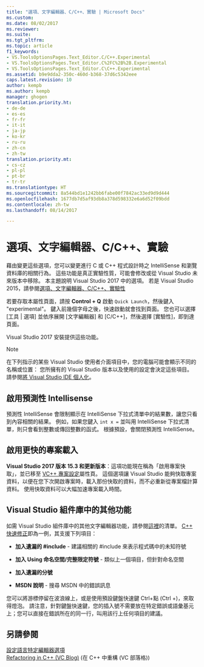 ```yaml
---
title: "選項、文字編輯器、C/C++、實驗 | Microsoft Docs"
ms.custom: 
ms.date: 08/02/2017
ms.reviewer: 
ms.suite: 
ms.tgt_pltfrm: 
ms.topic: article
f1_keywords:
- VS.ToolsOptionsPages.Text_Editor.C/C++.Experimental
- VS.ToolsOptionsPages.Text_Editor.C%2FC%2B%2B.Experimental
- VS.ToolsOptionsPages.Text_Editor.C\C++.Experimental
ms.assetid: b9e9dda2-350c-460d-b368-37d6c5342eee
caps.latest.revision: 10
author: kempb
ms.author: kempb
manager: ghogen
translation.priority.ht:
- de-de
- es-es
- fr-fr
- it-it
- ja-jp
- ko-kr
- ru-ru
- zh-cn
- zh-tw
translation.priority.mt:
- cs-cz
- pl-pl
- pt-br
- tr-tr
ms.translationtype: HT
ms.sourcegitcommit: 8a544bd1e1242bb6fabe00f7842ac33ed9d9d444
ms.openlocfilehash: 1677db7d5af93db8a378d598332e6a6d52f09bdd
ms.contentlocale: zh-tw
ms.lasthandoff: 08/14/2017

---
```

# <a name="options-text-editor-cc-experimental"></a>選項、文字編輯器、C/C++、實驗
藉由變更這些選項，您可以變更進行 C 或 C++ 程式設計時之 IntelliSense 和瀏覽資料庫的相關行為。 這些功能是真正實驗性質，可能會修改或從 Visual Studio 未來版本中移除。 本主題說明 Visual Studio 2017 中的選項。 若是 Visual Studio 2015，請參閱[選項、文字編輯器、C/C++、實驗性](https://msdn.microsoft.com/library/mt591979.aspx) 
  
 若要存取本屬性頁面，請按 **Control + Q** 啟動 `Quick Launch`，然後鍵入 "experimental"。 鍵入前幾個字母之後，快速啟動就會找到頁面。 您也可以選擇 [工具 | 選項] 並依序展開 [文字編輯器] 和 [C/C++]，然後選擇 [實驗性]，即到達頁面。  

 Visual Studio 2017 安裝提供這些功能。  
  
> [!NOTE]
>  在下列指示的某些 Visual Studio 使用者介面項目中，您的電腦可能會顯示不同的名稱或位置： 您所擁有的 Visual Studio 版本以及使用的設定會決定這些項目。 請參閱[將 Visual Studio IDE 個人化](../../ide/personalizing-the-visual-studio-ide.md)。  
  
## <a name="enable-predictive-intellisense"></a>啟用預測性 Intellisense
預測性 IntelliSense 會限制顯示在 IntelliSense 下拉式清單中的結果數，讓您只看到內容相關的結果。 例如，如果您鍵入 <code>int x =</code> 並叫用 IntelliSense 下拉式清單，則只會看到整數或傳回整數的函式。 根據預設，會關閉預測性 IntelliSense。

## <a name="enable-faster-project-load"></a>啟用更快的專案載入 
**Visual Studio 2017 版本 15.3 和更新版本**：這項功能現在稱為「啟用專案快取」，並已移至 [VC++ 專案設定](vcpp-project-settings-projects-and-solutions-options-dialog-box.md)屬性頁。
這個選項讓 Visual Studio 能夠快取專案資料，以便在您下次開啟專案時，載入那份快取的資料，而不必重新從專案檔計算資料。 使用快取資料可以大幅加速專案載入時間。  

## <a name="additional-features-in-the-visual-studio-gallery"></a>Visual Studio 組件庫中的其他功能
如需 Visual Studio 組件庫中的其他文字編輯器功能，請參閱[這裡](http://go.microsoft.com/fwlink/?LinkId=692016)的清單。 [C++ 快速修正](https://visualstudiogallery.msdn.microsoft.com/be91feef-8dc3-4f7a-ac9f-f34e7ca5918f)即為一例，其支援下列項目：  
  
-   **加入遺漏的 #include** - 建議相關的 #include 來表示程式碼中的未知符號  
  
-   **加入 Using 命名空間/完整限定符號** - 類似上一個項目，但針對命名空間  
  
-   **加入遺漏的分號**  
  
-   **MSDN 說明** - 搜尋 MSDN 中的錯誤訊息  
  
 您可以將游標停留在波浪線上，或是使用預設鍵盤快速鍵 Ctrl+點 (Ctrl +)，來取得燈泡。 請注意，針對鍵盤快速鍵，您的插入號不需要放在特定錯誤或語彙基元上；您可以直接在錯誤所在的同一行，叫用該行上任何項目的建議。  
  
## <a name="see-also"></a>另請參閱  
 [設定語言特定編輯器選項](../../ide/reference/setting-language-specific-editor-options.md)   
 [Refactoring in C++ (VC Blog)](http://blogs.msdn.com/b/vcblog/archive/2014/11/14/all-about-c-refactoring-in-visual-studio-2015-preview.aspx) (在 C++ 中重構 (VC 部落格))

